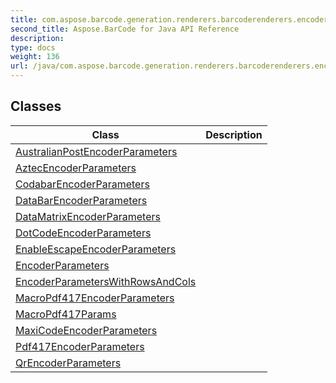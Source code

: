 ```yaml
---
title: com.aspose.barcode.generation.renderers.barcoderenderers.encoders.parameters
second_title: Aspose.BarCode for Java API Reference
description: 
type: docs
weight: 136
url: /java/com.aspose.barcode.generation.renderers.barcoderenderers.encoders.parameters/
---
```


## Classes

| Class | Description |
| --- | --- |
| [AustralianPostEncoderParameters](../com.aspose.barcode.generation.renderers.barcoderenderers.encoders.parameters/australianpostencoderparameters) |  |
| [AztecEncoderParameters](../com.aspose.barcode.generation.renderers.barcoderenderers.encoders.parameters/aztecencoderparameters) |  |
| [CodabarEncoderParameters](../com.aspose.barcode.generation.renderers.barcoderenderers.encoders.parameters/codabarencoderparameters) |  |
| [DataBarEncoderParameters](../com.aspose.barcode.generation.renderers.barcoderenderers.encoders.parameters/databarencoderparameters) |  |
| [DataMatrixEncoderParameters](../com.aspose.barcode.generation.renderers.barcoderenderers.encoders.parameters/datamatrixencoderparameters) |  |
| [DotCodeEncoderParameters](../com.aspose.barcode.generation.renderers.barcoderenderers.encoders.parameters/dotcodeencoderparameters) |  |
| [EnableEscapeEncoderParameters](../com.aspose.barcode.generation.renderers.barcoderenderers.encoders.parameters/enableescapeencoderparameters) |  |
| [EncoderParameters](../com.aspose.barcode.generation.renderers.barcoderenderers.encoders.parameters/encoderparameters) |  |
| [EncoderParametersWithRowsAndCols](../com.aspose.barcode.generation.renderers.barcoderenderers.encoders.parameters/encoderparameterswithrowsandcols) |  |
| [MacroPdf417EncoderParameters](../com.aspose.barcode.generation.renderers.barcoderenderers.encoders.parameters/macropdf417encoderparameters) |  |
| [MacroPdf417Params](../com.aspose.barcode.generation.renderers.barcoderenderers.encoders.parameters/macropdf417params) |  |
| [MaxiCodeEncoderParameters](../com.aspose.barcode.generation.renderers.barcoderenderers.encoders.parameters/maxicodeencoderparameters) |  |
| [Pdf417EncoderParameters](../com.aspose.barcode.generation.renderers.barcoderenderers.encoders.parameters/pdf417encoderparameters) |  |
| [QrEncoderParameters](../com.aspose.barcode.generation.renderers.barcoderenderers.encoders.parameters/qrencoderparameters) |  |
